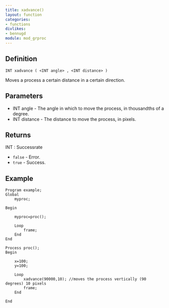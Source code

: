 ```yaml
---
title: xadvance()
layout: function
categories:
- functions
divlikes:
- bennugd
module: mod_grproc
---
```


## Definition

    INT xadvance ( <INT angle> , <INT distance> )

Moves a process a certain distance in a certain direction.

## Parameters

- INT angle - The angle in which to move the process, in thousandths of a degree.
- INT distance - The distance to move the process, in pixels.

## Returns

INT : Successrate

- `false` - Error.
- `true`  - Success.

## Example

```
Program example;
Global
    myproc;

Begin

    myproc=proc();

    Loop
        frame;
    End
End

Process proc();
Begin

    x=100;
    y=100;

    Loop
        xadvance(90000,10); //moves the process vertically (90 degrees) 10 pixels
        frame;
    End

End
```

